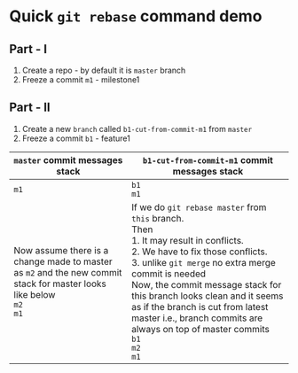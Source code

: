 # Quick `git rebase` command demo

Part - I
---
1. Create a repo - by default it is `master` branch
2. Freeze a commit `m1` - milestone1

Part - II
---
1. Create a new `branch` called `b1-cut-from-commit-m1` from `master`
2. Freeze a commit `b1` - feature1 


|`master` commit messages stack | `b1-cut-from-commit-m1` commit messages stack|
|---|---|
|`m1`| `b1` <br> `m1`|
|Now assume there is a change made to master as `m2` and the new commit stack for master looks like below  <br> `m2` <br> `m1` | If we do `git rebase master` from `this` branch. <br> Then <br> 1. It may result in conflicts. <br> 2. We have to fix those conflicts. <br> 3. unlike `git merge` no extra merge commit is needed<br> Now, the commit message stack for this branch looks clean and it seems as if the branch is cut from latest master i.e., branch commits are always on top of master commits<br> `b1` <br>`m2` <br> `m1`|


